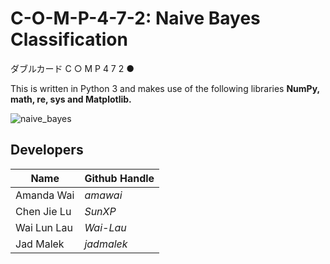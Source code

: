 # C-O-M-P-4-7-2: Naive Bayes Classification 
ダブルカード C ○ M P 4 7 2 ●

This is written in Python 3 and makes use of the following libraries **NumPy, math, re, sys
and Matplotlib.**

![naive_bayes](https://imgur.com/EpTaPNK.png)

## Developers

| Name          | Github Handle | 
| ------------------ | ------------- |
| Amanda Wai |  _amawai_ |
| Chen Jie Lu | _SunXP_ |
| Wai Lun Lau | _Wai-Lau_ |
| Jad Malek | _jadmalek_ |
